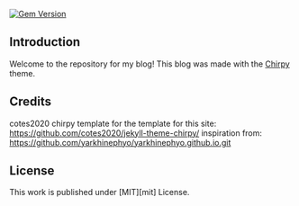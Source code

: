 [![Gem Version](https://img.shields.io/gem/v/jekyll-theme-chirpy)][gem]&nbsp;

## Introduction

Welcome to the repository for my blog! This blog was made with the [Chirpy] theme.


## Credits

cotes2020 chirpy template for the template for this site: https://github.com/cotes2020/jekyll-theme-chirpy/
inspiration from: https://github.com/yarkhinephyo/yarkhinephyo.github.io.git


## License

This work is published under [MIT][mit] License.

[gem]: https://rubygems.org/gems/jekyll-theme-chirpy
[Chirpy]: https://github.com/cotes2020/jekyll-theme-chirpy/